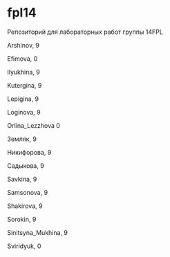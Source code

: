 # fpl14
Репозиторий для лабораторных работ группы 14FPL


Arshinov, 9

Efimova, 0

Ilyukhina, 9

Kutergina, 9

Lepigina, 9

Loginova, 9

Orlina_Lezzhova 0

Земляк, 9

Никифорова, 9

Садыкова, 9

Savkina, 9

Samsonova, 9

Shakirova, 9

Sorokin, 9

Sinitsyna_Mukhina, 9

Sviridyuk, 0

